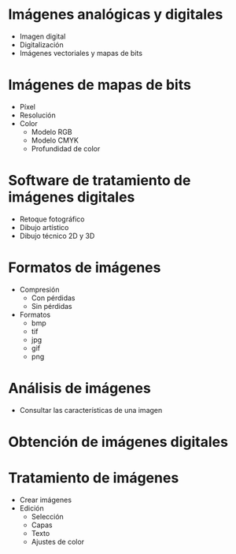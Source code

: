 # Imágenes analógicas y digitales

- Imagen digital
- Digitalización
- Imágenes vectoriales y mapas de bits

# Imágenes de mapas de bits

- Píxel
- Resolución
- Color
  - Modelo RGB
  - Modelo CMYK
  - Profundidad de color

# Software de tratamiento de imágenes digitales

- Retoque fotográfico
- Dibujo artístico
- Dibujo técnico 2D y 3D

# Formatos de imágenes

- Compresión
  - Con pérdidas
  - Sin pérdidas
- Formatos
  - bmp
  - tif
  - jpg
  - gif
  - png

# Análisis de imágenes

- Consultar las características de una imagen

# Obtención de imágenes digitales

# Tratamiento de imágenes

- Crear imágenes
- Edición
  - Selección
  - Capas
  - Texto
  - Ajustes de color
